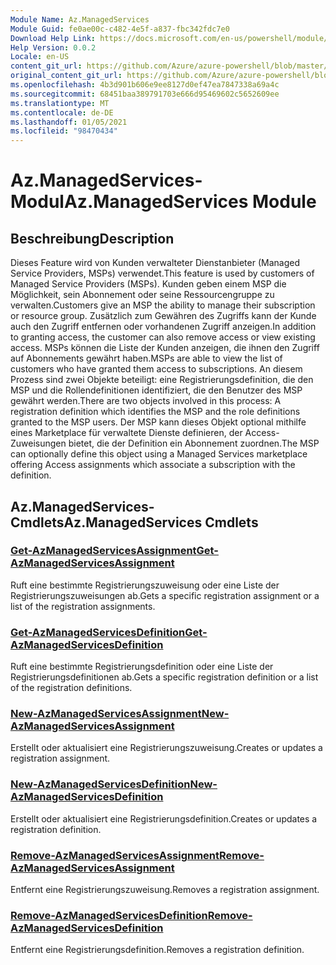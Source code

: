 ```yaml
---
Module Name: Az.ManagedServices
Module Guid: fe0ae00c-c482-4e5f-a837-fbc342fdc7e0
Download Help Link: https://docs.microsoft.com/en-us/powershell/module/az.managedservices
Help Version: 0.0.2
Locale: en-US
content_git_url: https://github.com/Azure/azure-powershell/blob/master/src/ManagedServices/ManagedServices/help/Az.ManagedServices.md
original_content_git_url: https://github.com/Azure/azure-powershell/blob/master/src/ManagedServices/ManagedServices/help/Az.ManagedServices.md
ms.openlocfilehash: 4b3d901b606e9ee8127d0ef47ea7847338a69a4c
ms.sourcegitcommit: 68451baa389791703e666d95469602c5652609ee
ms.translationtype: MT
ms.contentlocale: de-DE
ms.lasthandoff: 01/05/2021
ms.locfileid: "98470434"
---
```

# <span data-ttu-id="29909-101">Az.ManagedServices-Modul</span><span class="sxs-lookup"><span data-stu-id="29909-101">Az.ManagedServices Module</span></span>
## <span data-ttu-id="29909-102">Beschreibung</span><span class="sxs-lookup"><span data-stu-id="29909-102">Description</span></span>
<span data-ttu-id="29909-103">Dieses Feature wird von Kunden verwalteter Dienstanbieter (Managed Service Providers, MSPs) verwendet.</span><span class="sxs-lookup"><span data-stu-id="29909-103">This feature is used by customers of Managed Service Providers (MSPs).</span></span> <span data-ttu-id="29909-104">Kunden geben einem MSP die Möglichkeit, sein Abonnement oder seine Ressourcengruppe zu verwalten.</span><span class="sxs-lookup"><span data-stu-id="29909-104">Customers give an MSP the ability to manage their subscription or resource group.</span></span> <span data-ttu-id="29909-105">Zusätzlich zum Gewähren des Zugriffs kann der Kunde auch den Zugriff entfernen oder vorhandenen Zugriff anzeigen.</span><span class="sxs-lookup"><span data-stu-id="29909-105">In addition to granting access, the customer can also remove access or view existing access.</span></span> <span data-ttu-id="29909-106">MSPs können die Liste der Kunden anzeigen, die ihnen den Zugriff auf Abonnements gewährt haben.</span><span class="sxs-lookup"><span data-stu-id="29909-106">MSPs are able to view the list of customers who have granted them access to subscriptions.</span></span> <span data-ttu-id="29909-107">An diesem Prozess sind zwei Objekte beteiligt: eine Registrierungsdefinition, die den MSP und die Rollendefinitionen identifiziert, die den Benutzer des MSP gewährt werden.</span><span class="sxs-lookup"><span data-stu-id="29909-107">There are two objects involved in this process: A registration definition which identifies the MSP and the role definitions granted to the MSP users.</span></span> <span data-ttu-id="29909-108">Der MSP kann dieses Objekt optional mithilfe eines Marketplace für verwaltete Dienste definieren, der Access-Zuweisungen bietet, die der Definition ein Abonnement zuordnen.</span><span class="sxs-lookup"><span data-stu-id="29909-108">The MSP can optionally define this object using a Managed Services marketplace offering Access assignments which associate a subscription with the definition.</span></span>

## <span data-ttu-id="29909-109">Az.ManagedServices-Cmdlets</span><span class="sxs-lookup"><span data-stu-id="29909-109">Az.ManagedServices Cmdlets</span></span>
### [<span data-ttu-id="29909-110">Get-AzManagedServicesAssignment</span><span class="sxs-lookup"><span data-stu-id="29909-110">Get-AzManagedServicesAssignment</span></span>](Get-AzManagedServicesAssignment.md)
<span data-ttu-id="29909-111">Ruft eine bestimmte Registrierungszuweisung oder eine Liste der Registrierungszuweisungen ab.</span><span class="sxs-lookup"><span data-stu-id="29909-111">Gets a specific registration assignment or a list of the registration assignments.</span></span>

### [<span data-ttu-id="29909-112">Get-AzManagedServicesDefinition</span><span class="sxs-lookup"><span data-stu-id="29909-112">Get-AzManagedServicesDefinition</span></span>](Get-AzManagedServicesDefinition.md)
<span data-ttu-id="29909-113">Ruft eine bestimmte Registrierungsdefinition oder eine Liste der Registrierungsdefinitionen ab.</span><span class="sxs-lookup"><span data-stu-id="29909-113">Gets a specific registration definition or a list of the registration definitions.</span></span>

### [<span data-ttu-id="29909-114">New-AzManagedServicesAssignment</span><span class="sxs-lookup"><span data-stu-id="29909-114">New-AzManagedServicesAssignment</span></span>](New-AzManagedServicesAssignment.md)
<span data-ttu-id="29909-115">Erstellt oder aktualisiert eine Registrierungszuweisung.</span><span class="sxs-lookup"><span data-stu-id="29909-115">Creates or updates a registration assignment.</span></span>

### [<span data-ttu-id="29909-116">New-AzManagedServicesDefinition</span><span class="sxs-lookup"><span data-stu-id="29909-116">New-AzManagedServicesDefinition</span></span>](New-AzManagedServicesDefinition.md)
<span data-ttu-id="29909-117">Erstellt oder aktualisiert eine Registrierungsdefinition.</span><span class="sxs-lookup"><span data-stu-id="29909-117">Creates or updates a registration definition.</span></span>

### [<span data-ttu-id="29909-118">Remove-AzManagedServicesAssignment</span><span class="sxs-lookup"><span data-stu-id="29909-118">Remove-AzManagedServicesAssignment</span></span>](Remove-AzManagedServicesAssignment.md)
<span data-ttu-id="29909-119">Entfernt eine Registrierungszuweisung.</span><span class="sxs-lookup"><span data-stu-id="29909-119">Removes a registration assignment.</span></span>

### [<span data-ttu-id="29909-120">Remove-AzManagedServicesDefinition</span><span class="sxs-lookup"><span data-stu-id="29909-120">Remove-AzManagedServicesDefinition</span></span>](Remove-AzManagedServicesDefinition.md)
<span data-ttu-id="29909-121">Entfernt eine Registrierungsdefinition.</span><span class="sxs-lookup"><span data-stu-id="29909-121">Removes a registration definition.</span></span>
